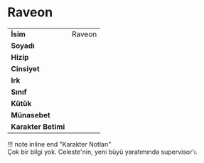 # Raveon   
|  |  |  
|---|---|  
| **İsim** | Raveon |  
| **Soyadı** |  |  
| **Hizip** |  |  
| **Cinsiyet** |  |  
| **Irk** |  |  
| **Sınıf** |  |  
| **Kütük** |  |  
| **Münasebet** |  |  
| **Karakter Betimi** |  |  
  
  
!!! note inline end "Karakter Notları"  
	Çok bir bilgi yok. Celeste'nin, yeni büyü yaratımında supervisor'ı.  